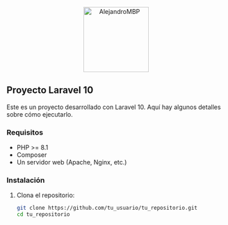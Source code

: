 <p align="center">
  <a href="https://github.com/tu_usuario" target="_blank">
    <img src="[URL_DE_TU_FOTO_DE_PERFIL](https://avatars.githubusercontent.com/u/155660138?v=4&size=64)" width="150" alt="AlejandroMBP">
  </a>
</p>

## Proyecto Laravel 10

Este es un proyecto desarrollado con Laravel 10. Aquí hay algunos detalles sobre cómo ejecutarlo.

### Requisitos

- PHP >= 8.1
- Composer
- Un servidor web (Apache, Nginx, etc.)

### Instalación

1. Clona el repositorio:
   ```bash
   git clone https://github.com/tu_usuario/tu_repositorio.git
   cd tu_repositorio

